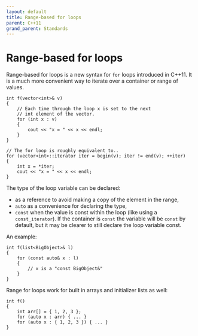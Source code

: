 ```yaml
---
layout: default
title: Range-based for loops
parent: C++11
grand_parent: Standards
---
```

# Range-based for loops

Range-based for loops is a new syntax for `for` loops introduced in C++11.
It is a much more convenient way to iterate over a container or range of values.

    int f(vector<int>& v)
    {
        // Each time through the loop x is set to the next
        // int element of the vector.
        for (int x : v)
        {
            cout << "x = " << x << endl;
        }
    }

    // The for loop is roughly equivalent to..
    for (vector<int>::iterator iter = begin(v); iter != end(v); ++iter)
    {
        int x = *iter;
        cout << "x = " << x << endl;
    }

The type of the loop variable can be declared:

* as a reference to avoid making a copy of the element in the range,
* `auto` as a convenience for declaring the type,
* `const` when the value is const within the loop (like using a `const_iterator`).
  If the container is `const` the variable will be `const` by default,
  but it may be clearer to still declare the loop variable const.

An example:

    int f(list<BigObject>& l)
    {
        for (const auto& x : l)
        {
            // x is a "const BigObject&"
        }
    }

Range for loops work for built in arrays and initializer lists as well:

    int f()
    {
        int arr[] = { 1, 2, 3 };
        for (auto x : arr) { ... }
        for (auto x : { 1, 2, 3 }) { ... }
    }
